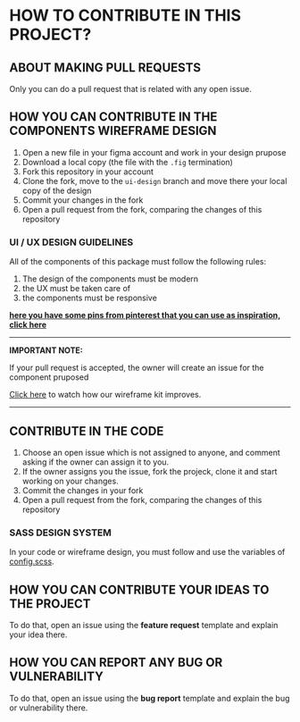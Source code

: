# HOW TO CONTRIBUTE IN THIS PROJECT?

## ABOUT MAKING PULL REQUESTS

Only you can do a pull request that is related with any open issue.

## HOW YOU CAN CONTRIBUTE IN THE COMPONENTS WIREFRAME DESIGN

1. Open a new file in your figma account and work in your design prupose
1. Download a local copy (the file with the `.fig` termination)
1. Fork this repository in your account
1. Clone the fork, move to the `ui-design` branch and move there your local copy of the design
1. Commit your changes in the fork
1. Open a pull request from the fork, comparing the changes of this repository

### UI / UX DESIGN GUIDELINES

All of the components of this package must follow the following rules:

1. The design of the components must be modern
1. the UX must be taken care of
1. the components must be responsive

[**here you have some pins from pinterest that you can use as inspiration, click here**](https://pin.it/7qqKw66)

---
**IMPORTANT NOTE:**

If your pull request is accepted, the owner will create an issue for the component pruposed

<a href="">Click here</a> to watch how our wireframe kit improves.

---

## CONTRIBUTE IN THE CODE

1. Choose an open issue which is not assigned to anyone, and comment asking if the owner can assign it to you.
1. If the owner assigns you the issue, fork the projeck, clone it and start working on your changes.
1. Commit the changes in your fork
1. Open a pull request from the fork, comparing the changes of this repository

### SASS DESIGN SYSTEM

In your code or wireframe design, you must follow and use the variables of [config.scss]().

## HOW YOU CAN CONTRIBUTE YOUR IDEAS TO THE PROJECT

To do that, open an issue using the **feature request** template and explain your idea there.

## HOW YOU CAN REPORT ANY BUG OR VULNERABILITY

To do that, open an issue using the **bug report** template and explain the bug or vulnerability there.
